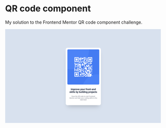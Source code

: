 # QR code component

My solution to the Frontend Mentor QR code component challenge.

![](./screenshot.png)
